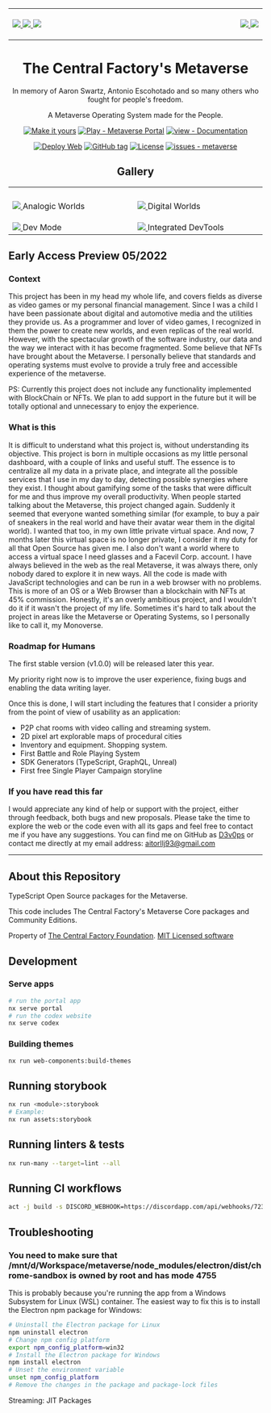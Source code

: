 
<table>
<tr>
<th align="left">
<img width="641" height="1">
<p align="left">
  <a href="https://github.com/d3v0ps/metaverse" alt="Go to GitHub repo" target="_blank">
    <img src="https://img.shields.io/static/v1?label=d3v0ps&message=metaverse&color=blue&logo=github" />
  </a>
  <a href="https://github.com/d3v0ps/metaverse" alt="Stars" target="_blank">
    <img src="https://img.shields.io/github/stars/d3v0ps/metaverse?style=social" />
  </a>
  <a href="https://github.com/d3v0ps/metaverse" alt="Forks" target="_blank">
    <img src="https://img.shields.io/github/forks/d3v0ps/metaverse?style=social" />
  </a>
</span>
</th>
<th align="right">
<img width="641" height="1">
<p align="right">
  <a href="https://discord.gg/rQNdFKQhgq" alt="Follow the Twitter Account" target="_blank">
    <img src="https://img.shields.io/badge/twitter-%231da1f2.svg?&style=for-the-badge&logo=twitter&logoColor=white" />
  </a>
  <a href="https://discord.gg/rQNdFKQhgq" alt="Join the Discord Server" target="_blank">
    <img src="https://img.shields.io/badge/discord-%237289da.svg?&style=for-the-badge&logo=discord&logoColor=white" />
  </a>
</p>
</th>
</tr>
</table>

<div align="center">
  
# The Central Factory's Metaverse

In memory of Aaron Swartz, Antonio Escohotado and so many others who fought for people's freedom.

A Metaverse Operating System made for the People.
  
  
</div>

<div align="center">

[![Make it yours](https://img.shields.io/badge/Fork-Make_it_yours-2ea44f?style=for-the-badge)](https://github.com/d3v0ps/metaverse/generate)
[![Play - Metaverse Portal](https://img.shields.io/badge/Play-Metaverse_Portal-2ea44f?style=for-the-badge)](https://d3v0ps.github.io/metaverse)
[![view - Documentation](https://img.shields.io/badge/view-Documentation-blue?style=for-the-badge)](http://aitorllamas.com/metaverse/apps/codex "Go to project documentation")
</div>

<div align="center">
  
[![Deploy Web](https://github.com/d3v0ps/metaverse/workflows/Deploy%20Web/badge.svg)](https://github.com/d3v0ps/metaverse/actions?query=workflow:"Deploy+Web")
[![GitHub tag](https://img.shields.io/github/tag/d3v0ps/metaverse?include_prereleases=&sort=semver&color=blue)](https://github.com/d3v0ps/metaverse/releases/)
[![License](https://img.shields.io/badge/License-MIT-blue)](#license)
[![issues - metaverse](https://img.shields.io/github/issues/d3v0ps/metaverse)](https://github.com/d3v0ps/metaverse/issues)
</div>

<div align="center">
  
## Gallery
  
</div>


<table>
  <tr>
    <th>
    <img width="641" height="1">
    </th>
    <th>
    <img width="641" height="1">
    </th>
  </tr>
  <tr>
    <td>
      <a href="https://i.imgur.com/yyQP5vJ.png)" alt="Analogic Worlds" target="_blank">
        <img src="https://i.imgur.com/yyQP5vJ.png" />
      </a>
      <label>Analogic Worlds</label>
    </span>
    </td>
    <td>
    <p>
      <a href="https://i.imgur.com/79wKYrN.png)" alt="Digital Worlds" target="_blank">
        <img src="https://i.imgur.com/79wKYrN.png" />
      </a>
      <label>Digital Worlds</label>
    </p>
    </td>
  </tr>
  <tr>
    <td>
      <a href="https://i.imgur.com/uUomYKu.png)" alt="Dev Worlds" target="_blank">
        <img src="https://i.imgur.com/uUomYKu.png" />
      </a>
      <label>Dev Mode</label>
    </td>
    <td>
      <a href="https://i.imgur.com/ATOIafx.png)" alt="Integrated DevTools" target="_blank">
        <img src="https://i.imgur.com/ATOIafx.png" />
      </a>
      <label>Integrated DevTools</label>
    </td>
  </tr>
</table>

  


## Early Access Preview 05/2022

### Context

This project has been in my head my whole life, and covers fields as diverse as video games or my personal financial management. Since I was a child I have been passionate about digital and automotive media and the utilities they provide us. As a programmer and lover of video games, I recognized in them the power to create new worlds, and even replicas of the real world. However, with the spectacular growth of the software industry, our data and the way we interact with it has become fragmented. Some believe that NFTs have brought about the Metaverse. I personally believe that standards and operating systems must evolve to provide a truly free and accessible experience of the metaverse.

PS: Currently this project does not include any functionality implemented with BlockChain or NFTs. We plan to add support in the future but it will be totally optional and unnecessary to enjoy the experience.

### What is this

It is difficult to understand what this project is, without understanding its objective. This project is born in multiple occasions as my little personal dashboard, with a couple of links and useful stuff. The essence is to centralize all my data in a private place, and integrate all the possible services that I use in my day to day, detecting possible synergies where they exist. I thought about gamifying some of the tasks that were difficult for me and thus improve my overall productivity. When people started talking about the Metaverse, this project changed again. Suddenly it seemed that everyone wanted something similar (for example, to buy a pair of sneakers in the real world and have their avatar wear them in the digital world). I wanted that too, in my own little private virtual space. And now, 7 months later this virtual space is no longer private, I consider it my duty for all that Open Source has given me. I also don't want a world where to access a virtual space I need glasses and a Facevil Corp. account. I have always believed in the web as the real Metaverse, it was always there, only nobody dared to explore it in new ways. All the code is made with JavaScript technologies and can be run in a web browser with no problems. This is more of an OS or a Web Browser than a blockchain with NFTs at 45% commission. Honestly, it's an overly ambitious project, and I wouldn't do it if it wasn't the project of my life. Sometimes it's hard to talk about the project in areas like the Metaverse or Operating Systems, so I personally like to call it, my Monoverse.

### Roadmap for Humans

The first stable version (v1.0.0) will be released later this year.

My priority right now is to improve the user experience, fixing bugs and enabling the data writing layer.

Once this is done, I will start including the features that I consider a priority from the point of view of usability as an application:

* P2P chat rooms with video calling and streaming system.
* 2D pixel art explorable maps of procedural cities
* Inventory and equipment. Shopping system.
* First Battle and Role Playing System
* SDK Generators (TypeScript, GraphQL, Unreal)
* First free Single Player Campaign storyline

### If you have read this far

I would appreciate any kind of help or support with the project, either through feedback, both bugs and new proposals. Please take the time to explore the web or the code even with all its gaps and feel free to contact me if you have any suggestions. You can find me on GitHub as [D3v0ps](https://github.com/d3v0ps) or contact me directly at my email address: [aitorllj93@gmail.com](mailto:aitorllj93@gmail.com)

---

## About this Repository

TypeScript Open Source packages for the Metaverse.

This code includes The Central Factory's Metaverse Core packages and Community Editions.

Property of [The Central Factory Foundation](https://github.com/central-factory/foundation). [MIT Licensed software](https://github.com/central-factory/metaverse/raw/main/LICENSE)

## Development

### Serve apps

```sh
# run the portal app
nx serve portal
# run the codex website
nx serve codex
```

### Building themes

```sh
nx run web-components:build-themes
```

## Running storybook

```sh
nx run <module>:storybook
# Example:
nx run assets:storybook
```

## Running linters & tests

```sh
nx run-many --target=lint --all
```

## Running CI workflows

```sh
act -j build -s DISCORD_WEBHOOK=https://discordapp.com/api/webhooks/723456789/abcdefghijklmnopqrstuvwxyz
```

## Troubleshooting

### You need to make sure that /mnt/d/Workspace/metaverse/node_modules/electron/dist/chrome-sandbox is owned by root and has mode 4755

This is probably because you're running the app from a Windows Subsystem for Linux (WSL) container. The easiest way to fix this is to install the Electron npm package for Windows:

```sh
# Uninstall the Electron package for Linux
npm uninstall electron
# Change npm config platform
export npm_config_platform=win32
# Install the Electron package for Windows
npm install electron
# Unset the environment variable
unset npm_config_platform
# Remove the changes in the package and package-lock files
```

Streaming: JIT Packages
